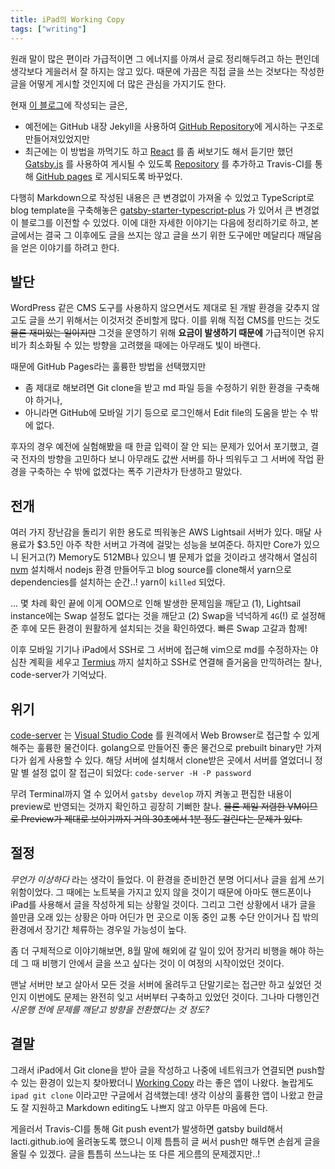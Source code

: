 ```yaml
---
title: iPad의 Working Copy
tags: ["writing"]
---
```


원래 말이 많은 편이라 가급적이면 그 에너지를 아껴서 글로 정리해두려고 하는 편인데 생각보다 게을러서 잘 하지는 않고 있다. 때문에 가끔은 직접 글을 쓰는 것보다는 작성한 글을 어떻게 게시할 것인지에 더 많은 관심을 가지기도 한다.

현재 [이 블로그](/)에 작성되는 글은,

- 예전에는 GitHub 내장 Jekyll을 사용하여 [GitHub Repository](https://github.com/lacti/lacti.github.io)에 게시하는 구조로 만들어져있었지만
- 최근에는 이 방법을 까먹기도 하고 [React](https://reactjs.org) 를 좀 써보기도 해서 듣기만 했던 [Gatsby.js](https://gatsbyjs.org) 를 사용하여 게시될 수 있도록 [Repository](https://github.com/lacti/lacti-blog) 를 추가하고 Travis-CI를 통해 [GitHub pages](https://github.com/lacti/lacti-blog) 로 게시되도록 바꾸었다.

다행히 Markdown으로 작성된 내용은 큰 변경없이 가져올 수 있었고 TypeScript로 blog template을 구축해놓은 [gatsby-starter-typescript-plus](https://github.com/resir014/gatsby-starter-typescript-plus) 가 있어서 큰 변경없이 블로그를 이전할 수 있었다. 이에 대한 자세한 이야기는 다음에 정리하기로 하고, 본 글에서는 결국 그 이후에도 글을 쓰지는 않고 글을 쓰기 위한 도구에만 메달리다 깨달음을 얻은 이야기를 하려고 한다.

## 발단

WordPress 같은 CMS 도구를 사용하지 않으면서도 제대로 된 개발 환경을 갖추지 않고도 글을 쓰기 위해서는 이것저것 준비할게 많다. 이를 위해 직접 CMS를 만드는 것도 ~~물론 재미있는 일이지만~~ 그것을 운영하기 위해 **요금이 발생하기 때문에** 가급적이면 유지비가 최소화될 수 있는 방향을 고려했을 때에는 아무래도 빛이 바랜다.

때문에 GitHub Pages라는 훌륭한 방법을 선택했지만

- 좀 제대로 해보려면 Git clone을 받고 md 파일 등을 수정하기 위한 환경을 구축해야 하거나,
- 아니라면 GitHub에 모바일 기기 등으로 로그인해서 Edit file의 도움을 받는 수 밖에 없다.

후자의 경우 예전에 실험해봤을 때 한글 입력이 잘 안 되는 문제가 있어서 포기했고, 결국 전자의 방향을 고민하다 보니 아무래도 값싼 서버를 하나 띄워두고 그 서버에 작업 환경을 구축하는 수 밖에 없겠다는 폭주 기관차가 탄생하고 말았다.

## 전개

여러 가지 장난감을 돌리기 위한 용도로 띄워놓은 AWS Lightsail 서버가 있다. 매달 사용료가 $3.5인 아주 착한 서버고 가격에 걸맞는 성능을 보여준다. 하지만 Core가 있으니 된거고(?) Memory도 512MB나 있으니 별 문제가 없을 것이라고 생각해서 열심히 [nvm](https://github.com/nvm-sh/nvm) 설치해서 nodejs 환경 만들어두고 blog source를 clone해서 yarn으로 dependencies를 설치하는 순간..! yarn이 `killed` 되었다.

... 몇 차례 확인 끝에 이게 OOM으로 인해 발생한 문제임을 깨닫고 (1), Lightsail instance에는 Swap 설정도 없다는 것을 깨닫고 (2) Swap을 넉넉하게 `4G`(!) 로 설정해준 후에 모든 환경이 원활하게 설치되는 것을 확인하였다. 빠른 Swap 고갈과 함께!

이후 모바일 기기나 iPad에서 SSH로 그 서버에 접근해 vim으로 md를 수정하자는 야심찬 계획을 세우고 [Termius](https://termius.com) 까지 설치하고 SSH로 연결해 즐거움을 만끽하려는 찰나, code-server가 기억났다.

## 위기

[code-server](https://github.com/cdr/code-server) 는 [Visual Studio Code](https://code.visualstudio.com) 를 원격에서 Web Browser로 접근할 수 있게 해주는 훌륭한 물건이다. golang으로 만들어진 좋은 물건으로 prebuilt binary만 가져다가 쉽게 사용할 수 있다. 해당 서버에 설치해서 clone받은 곳에서 서버를 열었더니 정말 별 설정 없이 잘 접근이 되었다: `code-server -H -P password`

무려 Terminal까지 열 수 있어서 `gatsby develop` 까지 켜놓고 편집한 내용이 preview로 반영되는 것까지 확인하고 굉장히 기뻐한 찰나. ~~물론 제일 저렴한 VM이므로 Preview가 제대로 보이기까지 거의 30초에서 1분 정도 걸린다는 문제가 있다.~~

## 절정

*무언가 이상하다* 라는 생각이 들었다. 이 환경을 준비한건 분명 어디서나 글을 쉽게 쓰기 위함이었다. 그 때에는 노트북을 가지고 있지 않을 것이기 때문에 아마도 핸드폰이나 iPad를 사용해서 글을 작성하게 되는 상황일 것이다. 그리고 그런 상황에서 내가 글을 쓸만큼 오래 있는 상황은 아마 어딘가 먼 곳으로 이동 중인 교통 수단 안이거나 집 밖의 환경에서 장기간 체류하는 경우일 가능성이 높다. 

좀 더 구체적으로 이야기해보면, 8월 말에 해외에 갈 일이 있어 장거리 비행을 해야 하는데 그 때 비행기 안에서 글을 쓰고 싶다는 것이 이 여정의 시작이었던 것이다.

맨날 서버만 보고 살아서 모든 것을 서버에 올려두고 단말기로는 접근만 하고 싶었던 것인지 이번에도 문제는 완전히 잊고 서버부터 구축하고 있었던 것이다. 그나마 다행인건 _시운행 전에 문제를 깨닫고 방향을 전환했다는 것 정도?_

## 결말

그래서 iPad에서 Git clone을 받아 글을 작성하고 나중에 네트워크가 연결되면 push할 수 있는 환경이 있는지 찾아봤더니 [Working Copy](https://workingcopyapp.com) 라는 좋은 앱이 나왔다. 놀랍게도 `ipad git clone` 이라고만 구글에서 검색했는데! 생각 이상의 훌륭한 앱이 나왔고 한글도 잘 지원하고 Markdown editing도 나쁘지 않고 아무튼 마음에 든다.

게을러서 Travis-CI를 통해 Git push event가 발생하면 gatsby build해서 lacti.github.io에 올려놓도록 했으니 이제 틈틈히 글 써서 push만 해두면 손쉽게 글을 올릴 수 있겠다. 글을 틈틈히 쓰느냐는 또 다른 게으름의 문제겠지만..!